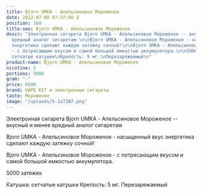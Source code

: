 ```yaml
---
title: Bjorn UMKA - Апельсиновое Мороженое
date: 2022-07-08 07:37:00 Z
position: 160
title-seo: Bjorn UMKA - Апельсиновое Мороженое
descr: "Электронная сигарета Bjorn UMKA - Апельсиновое Мороженое -- вкусный и менее
  вредный аналог сигаретам \n\nBjorn UMKA - Апельсиновое Мороженое - насыщенный вкус
  энергетика сделают каждую затяжку сочной!\n\nBjorn UMKA - Апельсиновое Мороженое
  - с потрясающим вкусом и самой большой емкостью аккумулятора.\n\n5000 затяжек\n\nКатушка:
  сетчатые катушки\nКрепость: 5 мг.\nПерезаряжаемый\n"
product-name: Bjorn UMKA - Апельсиновое Мороженое
nicotine: 5
portions: 5000
gram: "-"
price: 6500
brand: VAPE KIT и электронные сигареты
taste: Мороженое
image: "/uploads/5-1a738f.png"
---
```


Электронная сигарета Bjorn UMKA - Апельсиновое Мороженое -- вкусный и менее вредный аналог сигаретам 

Bjorn UMKA - Апельсиновое Мороженое - насыщенный вкус энергетика сделают каждую затяжку сочной!

Bjorn UMKA - Апельсиновое Мороженое - с потрясающим вкусом и самой большой емкостью аккумулятора.

5000 затяжек

Катушка: сетчатые катушки
Крепость: 5 мг.
Перезаряжаемый
